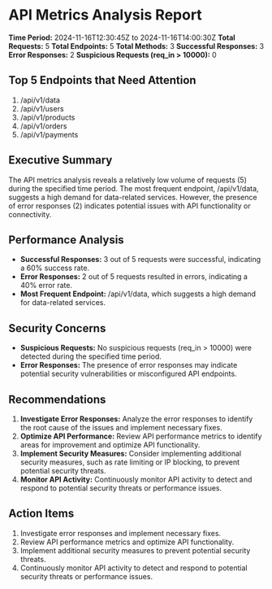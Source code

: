 **API Metrics Analysis Report**
=====================================

**Time Period:** 2024-11-16T12:30:45Z to 2024-11-16T14:00:30Z
**Total Requests:** 5
**Total Endpoints:** 5
**Total Methods:** 3
**Successful Responses:** 3
**Error Responses:** 2
**Suspicious Requests (req_in > 10000):** 0

**Top 5 Endpoints that Need Attention**
----------------------------------------

1. /api/v1/data
2. /api/v1/users
3. /api/v1/products
4. /api/v1/orders
5. /api/v1/payments

**Executive Summary**
---------------------

The API metrics analysis reveals a relatively low volume of requests (5) during the specified time period. The most frequent endpoint, /api/v1/data, suggests a high demand for data-related services. However, the presence of error responses (2) indicates potential issues with API functionality or connectivity.

**Performance Analysis**
-----------------------

* **Successful Responses:** 3 out of 5 requests were successful, indicating a 60% success rate.
* **Error Responses:** 2 out of 5 requests resulted in errors, indicating a 40% error rate.
* **Most Frequent Endpoint:** /api/v1/data, which suggests a high demand for data-related services.

**Security Concerns**
---------------------

* **Suspicious Requests:** No suspicious requests (req_in > 10000) were detected during the specified time period.
* **Error Responses:** The presence of error responses may indicate potential security vulnerabilities or misconfigured API endpoints.

**Recommendations**
-------------------

1. **Investigate Error Responses:** Analyze the error responses to identify the root cause of the issues and implement necessary fixes.
2. **Optimize API Performance:** Review API performance metrics to identify areas for improvement and optimize API functionality.
3. **Implement Security Measures:** Consider implementing additional security measures, such as rate limiting or IP blocking, to prevent potential security threats.
4. **Monitor API Activity:** Continuously monitor API activity to detect and respond to potential security threats or performance issues.

**Action Items**
----------------

1. Investigate error responses and implement necessary fixes.
2. Review API performance metrics and optimize API functionality.
3. Implement additional security measures to prevent potential security threats.
4. Continuously monitor API activity to detect and respond to potential security threats or performance issues.